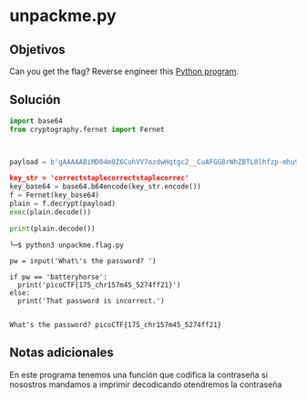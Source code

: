 # unpackme.py

## Objetivos
Can you get the flag? Reverse engineer this [Python program](https://artifacts.picoctf.net/c/464/unpackme.flag.py).


## Solución 
```python
import base64
from cryptography.fernet import Fernet



payload = b'gAAAAABiMD04m0Z6CohVV7ozdwHqtgc2__CuAFGG8rWhZBTL0lhfzp-mhu9LYNMnMQMGO-7tEwy3DJ2Y8yjogvzyojFETwN9YEIPXTnO9F1QnkPypWTgjISGve4gcSerJMs694oKcIdKHuVaSxOg1MMNs5k9iPaBIPU7xOKQqCyhnf_f4yUvLdMcer38BqRptocJNvKlyWN8h7ikoWL0zlssxd8OJyP>

key_str = 'correctstaplecorrectstaplecorrec'
key_base64 = base64.b64encode(key_str.encode())
f = Fernet(key_base64)
plain = f.decrypt(payload)
exec(plain.decode())


```

```python
print(plain.decode())
```

```shell
└─$ python3 unpackme.flag.py 

pw = input('What\'s the password? ')

if pw == 'batteryhorse':
  print('picoCTF{175_chr157m45_5274ff21}')
else:
  print('That password is incorrect.')


What's the password? picoCTF{175_chr157m45_5274ff21}

```

## Notas adicionales
En este programa tenemos una función que codifica la contraseña si nosostros mandamos a imprimir decodicando otendremos la contraseña
